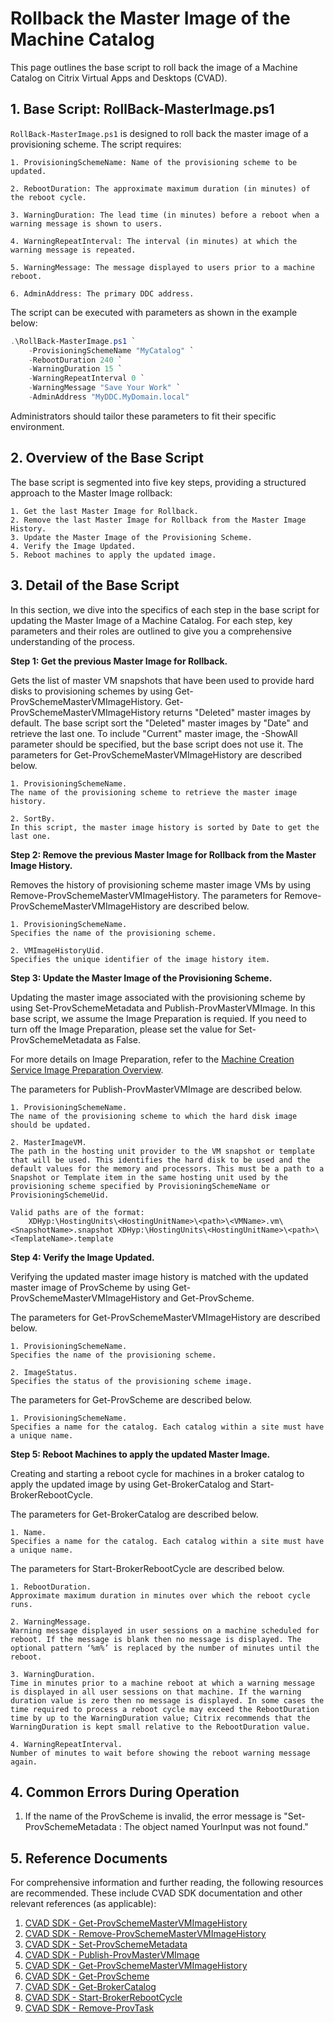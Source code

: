 # Rollback the Master Image of the Machine Catalog

This page outlines the base script to roll back the image of a Machine Catalog on Citrix Virtual Apps and Desktops (CVAD).



## 1. Base Script: RollBack-MasterImage.ps1

`RollBack-MasterImage.ps1` is designed to roll back the master image of a provisioning scheme. The script requires:

    1. ProvisioningSchemeName: Name of the provisioning scheme to be updated.
    
    2. RebootDuration: The approximate maximum duration (in minutes) of the reboot cycle.
    
    3. WarningDuration: The lead time (in minutes) before a reboot when a warning message is shown to users.
    
    4. WarningRepeatInterval: The interval (in minutes) at which the warning message is repeated.
    
    5. WarningMessage: The message displayed to users prior to a machine reboot.
    
    6. AdminAddress: The primary DDC address.
    
The script can be executed with parameters as shown in the example below:

```powershell
.\RollBack-MasterImage.ps1 `
    -ProvisioningSchemeName "MyCatalog" `
    -RebootDuration 240 `
    -WarningDuration 15 `
    -WarningRepeatInterval 0 `
    -WarningMessage "Save Your Work" `
    -AdminAddress "MyDDC.MyDomain.local"
```

Administrators should tailor these parameters to fit their specific environment.



## 2. Overview of the Base Script

The base script is segmented into five key steps, providing a structured approach to the Master Image rollback:

    1. Get the last Master Image for Rollback.
    2. Remove the last Master Image for Rollback from the Master Image History.
    3. Update the Master Image of the Provisioning Scheme.
    4. Verify the Image Updated.
    5. Reboot machines to apply the updated image.



## 3. Detail of the Base Script

In this section, we dive into the specifics of each step in the base script for updating the Master Image of a Machine Catalog. For each step, key parameters and their roles are outlined to give you a comprehensive understanding of the process.


**Step 1: Get the previous Master Image for Rollback.**

Gets the list of master VM snapshots that have been used to provide hard disks to provisioning schemes by using Get-ProvSchemeMasterVMImageHistory. Get-ProvSchemeMasterVMImageHistory returns "Deleted" master images by default. The base script sort the "Deleted" master images by "Date" and retrieve the last one. To include "Current" master image, the -ShowAll parameter should be specified, but the base script does not use it. The parameters for Get-ProvSchemeMasterVMImageHistory are described below.

    1. ProvisioningSchemeName.
    The name of the provisioning scheme to retrieve the master image history.
        
    2. SortBy.
    In this script, the master image history is sorted by Date to get the last one.
    
**Step 2: Remove the previous Master Image for Rollback from the Master Image History.**

Removes the history of provisioning scheme master image VMs by using Remove-ProvSchemeMasterVMImageHistory. The parameters for Remove-ProvSchemeMasterVMImageHistory are described below.

    1. ProvisioningSchemeName.
    Specifies the name of the provisioning scheme.	

    2. VMImageHistoryUid.
    Specifies the unique identifier of the image history item.	

**Step 3: Update the Master Image of the Provisioning Scheme.**

Updating the master image associated with the provisioning scheme by using Set-ProvSchemeMetadata and Publish-ProvMasterVMImage.
In this base script, we assume the Image Preparation is requied. If you need to turn off the Image Preparation, please set the value for Set-ProvSchemeMetadata as False. 

For more details on Image Preparation, refer to the [Machine Creation Service Image Preparation Overview](https://www.citrix.com/blogs/2016/04/04/machine-creation-service-image-preparation-overview-and-fault-finding/).

The parameters for Publish-ProvMasterVMImage are described below.

    1. ProvisioningSchemeName.
    The name of the provisioning scheme to which the hard disk image should be updated.
        
    2. MasterImageVM.
    The path in the hosting unit provider to the VM snapshot or template that will be used. This identifies the hard disk to be used and the default values for the memory and processors. This must be a path to a Snapshot or Template item in the same hosting unit used by the provisioning scheme specified by ProvisioningSchemeName or ProvisioningSchemeUid. 

    Valid paths are of the format: 
        XDHyp:\HostingUnits\<HostingUnitName>\<path>\<VMName>.vm\<SnapshotName>.snapshot XDHyp:\HostingUnits\<HostingUnitName>\<path>\<TemplateName>.template	

**Step 4: Verify the Image Updated.**

Verifying the updated master image history is matched with the updated master image of ProvScheme by using Get-ProvSchemeMasterVMImageHistory and Get-ProvScheme.

The parameters for Get-ProvSchemeMasterVMImageHistory are described below.

    1. ProvisioningSchemeName.
    Specifies the name of the provisioning scheme.	

    2. ImageStatus.
    Specifies the status of the provisioning scheme image.	

The parameters for Get-ProvScheme are described below.

    1. ProvisioningSchemeName.
    Specifies a name for the catalog. Each catalog within a site must have a unique name.

**Step 5: Reboot Machines to apply the updated Master Image.**

Creating and starting a reboot cycle for machines in a broker catalog to apply the updated image by using Get-BrokerCatalog and Start-BrokerRebootCycle.

The parameters for Get-BrokerCatalog are described below.

    1. Name.
    Specifies a name for the catalog. Each catalog within a site must have a unique name.

The parameters for Start-BrokerRebootCycle are described below.

    1. RebootDuration.
    Approximate maximum duration in minutes over which the reboot cycle runs.

    2. WarningMessage.
    Warning message displayed in user sessions on a machine scheduled for reboot. If the message is blank then no message is displayed. The optional pattern ‘%m%’ is replaced by the number of minutes until the reboot.

    3. WarningDuration.
    Time in minutes prior to a machine reboot at which a warning message is displayed in all user sessions on that machine. If the warning duration value is zero then no message is displayed. In some cases the time required to process a reboot cycle may exceed the RebootDuration time by up to the WarningDuration value; Citrix recommends that the WarningDuration is kept small relative to the RebootDuration value.

    4. WarningRepeatInterval.
    Number of minutes to wait before showing the reboot warning message again.	    


## 4. Common Errors During Operation

1. If the name of the ProvScheme is invalid, the error message is "Set-ProvSchemeMetadata : The object named YourInput was not found."


## 5. Reference Documents

For comprehensive information and further reading, the following resources are recommended. These include CVAD SDK documentation and other relevant references (as applicable):

1. [CVAD SDK - Get-ProvSchemeMasterVMImageHistory](https://developer-docs.citrix.com/en-us/citrix-virtual-apps-desktops-sdk/current-release/MachineCreation/Get-ProvSchemeMasterVMImageHistory.html)
2. [CVAD SDK - Remove-ProvSchemeMasterVMImageHistory](https://developer-docs.citrix.com/en-us/citrix-virtual-apps-desktops-sdk/current-release/MachineCreation/Remove-ProvSchemeMasterVMImageHistory.html)
3. [CVAD SDK - Set-ProvSchemeMetadata](https://developer-docs.citrix.com/en-us/citrix-virtual-apps-desktops-sdk/current-release/MachineCreation/Set-ProvSchemeMetadata.html)
4. [CVAD SDK - Publish-ProvMasterVMImage](https://developer-docs.citrix.com/en-us/citrix-virtual-apps-desktops-sdk/current-release/MachineCreation/Publish-ProvMasterVMImage.html)
5. [CVAD SDK - Get-ProvSchemeMasterVMImageHistory](https://developer-docs.citrix.com/en-us/citrix-virtual-apps-desktops-sdk/current-release/MachineCreation/Get-ProvSchemeMasterVMImageHistory.html)
6. [CVAD SDK - Get-ProvScheme](https://developer-docs.citrix.com/en-us/citrix-virtual-apps-desktops-sdk/current-release/MachineCreation/Get-ProvScheme.html)
7. [CVAD SDK - Get-BrokerCatalog](https://developer-docs.citrix.com/en-us/citrix-virtual-apps-desktops-sdk/current-release/Broker/Get-BrokerCatalog.html)
8. [CVAD SDK - Start-BrokerRebootCycle](https://developer-docs.citrix.com/en-us/citrix-virtual-apps-desktops-sdk/current-release/Broker/Start-BrokerRebootCycle.html)
9. [CVAD SDK - Remove-ProvTask](https://developer-docs.citrix.com/en-us/citrix-virtual-apps-desktops-sdk/current-release/MachineCreation/Remove-ProvTask.html)



